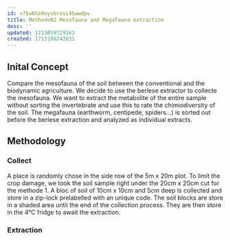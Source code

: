 ```yaml
---
id: v75w6ha9nyvbrxvi45wwdpv
title: Methode02 Mesofauna and Megafauna extraction
desc: ''
updated: 1713859729163
created: 1713190242031
---
```


## Inital Concept
Compare the mesofauna of the soil between the conventional and the biodynamic agriculture. We decide to use the berlese extractor to collecte the mesofauna. We want to extract the metabolite of the entire sample without sorting the invertebrate and use this to rate the chimiodiversity of the soil. The megafauna (earthworm, centipede, spiders...) is sorted out before the berlese extraction and analyzed as individual extracts. 

## Methodology 
### Collect
A place is randomly chose in the side row of the 5m x 20m plot. To limit the crop damage, we took the soil sample right under the 20cm x 20cm cut for the methode 1. A bloc of soil of 10cm x 10cm and 5cm deep is collected and store in a zip-lock prelabelled with an unique code. The soil blocks are store in a shaded area until the end of the collection process. They are then store in the 4°C fridge to await the extraction. 

### Extraction 

